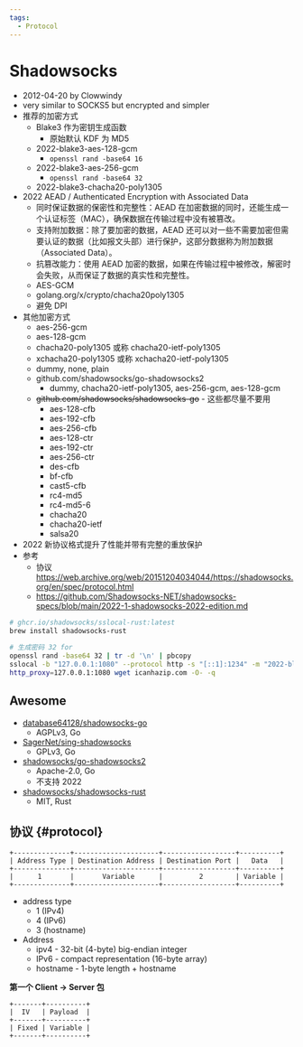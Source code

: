 ```yaml
---
tags:
  - Protocol
---
```


# Shadowsocks

- 2012-04-20 by Clowwindy
- very similar to SOCKS5 but encrypted and simpler
- 推荐的加密方式
  - Blake3 作为密钥生成函数
    - 原始默认 KDF 为 MD5
  - 2022-blake3-aes-128-gcm
    - `openssl rand -base64 16`
  - 2022-blake3-aes-256-gcm
    - `openssl rand -base64 32`
  - 2022-blake3-chacha20-poly1305
- 2022 AEAD / Authenticated Encryption with Associated Data
  - 同时保证数据的保密性和完整性：AEAD 在加密数据的同时，还能生成一个认证标签（MAC），确保数据在传输过程中没有被篡改。
  - 支持附加数据：除了要加密的数据，AEAD 还可以对一些不需要加密但需要认证的数据（比如报文头部）进行保护，这部分数据称为附加数据（Associated Data）。
  - 抗篡改能力：使用 AEAD 加密的数据，如果在传输过程中被修改，解密时会失败，从而保证了数据的真实性和完整性。
  - AES-GCM
  - golang.org/x/crypto/chacha20poly1305
  - 避免 DPI
- 其他加密方式
  - aes-256-gcm
  - aes-128-gcm
  - chacha20-poly1305 或称 chacha20-ietf-poly1305
  - xchacha20-poly1305 或称 xchacha20-ietf-poly1305
  - dummy, none, plain
  - github.com/shadowsocks/go-shadowsocks2
    - dummy, chacha20-ietf-poly1305, aes-256-gcm, aes-128-gcm
  - ~~github.com/shadowsocks/shadowsocks-go~~ - 这些都尽量不要用
    - aes-128-cfb
    - aes-192-cfb
    - aes-256-cfb
    - aes-128-ctr
    - aes-192-ctr
    - aes-256-ctr
    - des-cfb
    - bf-cfb
    - cast5-cfb
    - rc4-md5
    - rc4-md5-6
    - chacha20
    - chacha20-ietf
    - salsa20
- 2022 新协议格式提升了性能并带有完整的重放保护
- 参考
  - 协议 https://web.archive.org/web/20151204034044/https://shadowsocks.org/en/spec/protocol.html
  - https://github.com/Shadowsocks-NET/shadowsocks-specs/blob/main/2022-1-shadowsocks-2022-edition.md

```bash
# ghcr.io/shadowsocks/sslocal-rust:latest
brew install shadowsocks-rust

# 生成密码 32 for
openssl rand -base64 32 | tr -d '\n' | pbcopy
sslocal -b "127.0.0.1:1080" --protocol http -s "[::1]:1234" -m "2022-blake3-aes-256-gcm" -k "hello-kitty"
http_proxy=127.0.0.1:1080 wget icanhazip.com -O- -q
```

## Awesome

- [database64128/shadowsocks-go](https://github.com/database64128/shadowsocks-go)
  - AGPLv3, Go
- [SagerNet/sing-shadowsocks](https://github.com/SagerNet/sing-shadowsocks)
  - GPLv3, Go
- [shadowsocks/go-shadowsocks2](https://github.com/shadowsocks/go-shadowsocks2)
  - Apache-2.0, Go
  - 不支持 2022
- [shadowsocks/shadowsocks-rust](https://github.com/shadowsocks/shadowsocks-rust)
  - MIT, Rust

## 协议 {#protocol}

```
+--------------+---------------------+------------------+----------+
| Address Type | Destination Address | Destination Port |   Data   |
+--------------+---------------------+------------------+----------+
|      1       |       Variable      |         2        | Variable |
+--------------+---------------------+------------------+----------+
```

- address type
  - 1 (IPv4)
  - 4 (IPv6)
  - 3 (hostname)
- Address
  - ipv4 - 32-bit (4-byte) big-endian integer
  - IPv6 - compact representation (16-byte array)
  - hostname - 1-byte length + hostname

**第一个 Client -> Server 包**

```
+-------+----------+
|  IV   | Payload  |
+-------+----------+
| Fixed | Variable |
+-------+----------+
```
